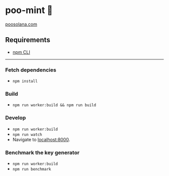 # poo-mint 💩

[poosolana.com](https://poosolana.com/)

## Requirements
- [npm CLI](https://docs.npmjs.com/)

---

### Fetch dependencies
- `npm install`

### Build
- `npm run worker:build && npm run build`

### Develop
- `npm run worker:build`
- `npm run watch`
- Navigate to [localhost:8000](http:localhost:8000).

### Benchmark the key generator
- `npm run worker:build`
- `npm run benchmark`